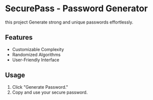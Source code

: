 # SecurePass - Password Generator

this project Generate strong and unique passwords effortlessly.

## Features

- Customizable Complexity
- Randomized Algorithms
- User-Friendly Interface

## Usage
1. Click "Generate Password."
2. Copy and use your secure password.
